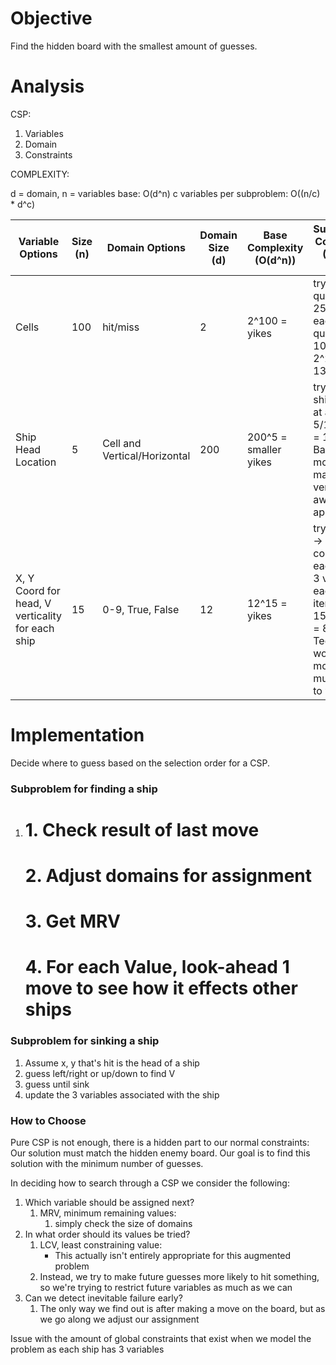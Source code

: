# Objective
Find the hidden board with the smallest amount of guesses. 


# Analysis
CSP:
1. Variables
2. Domain
3. Constraints

COMPLEXITY:

d = domain, n = variables
base: O(d^n)
c variables per subproblem: O((n/c) \* d^c)

| Variable Options  | Size (n)  | Domain Options | Domain Size (d)| Base Complexity (O(d^n)) | Subproblem Complexity (O(n/c * d^c))
|---|---|---|---|---|---
| Cells  | 100  | hit/miss | 2 | 2^100 = yikes | try in quadrants? 25 spaces each quadrant: 100/25 * 2^25 = 134217728 
| Ship Head Location  | 5  | Cell and Vertical/Horizontal | 200 | 200^5 = smaller yikes | try each ship? 1 ship at a time: 5/1 * 200^1 = 1000 Not Bad! but our model makes this a very awkward approach
| X, Y Coord for head, V verticality for each ship  | 15  | 0-9, True, False | 12 | 12^15 = yikes | try finding V -> X -> Y combo for each ship? 3 variable each iteration: 15/3 * 12^3 = 8640 Technically worse, BUT model is much easier to work with

# Implementation
Decide where to guess based on the selection order for a CSP.
### Subproblem for finding a ship
1. # 1. Check result of last move
    # 2. Adjust domains for assignment
    # 3. Get MRV
    # 4. For each Value, look-ahead 1 move to see how it effects other ships

### Subproblem for sinking a ship

1. Assume x, y that's hit is the head of a ship
2. guess left/right or up/down to find V
3. guess until sink
4. update the 3 variables associated with the ship


### How to Choose
Pure CSP is not enough, there is a hidden part to our normal constraints: Our solution must match the hidden enemy board. Our goal is to find this solution with the minimum number of guesses.

In deciding how to search through a CSP we consider the following:

1. Which variable should be assigned next?
	1. MRV, minimum remaining values:
		1. simply check the size of domains
2. In what order should its values be tried?
	1. LCV, least constraining value:
       - This actually isn't entirely appropriate for this augmented problem
    2. Instead, we try to make future guesses more likely to hit something, so we're trying to restrict future variables as much as we can
3. Can we detect inevitable failure early?
    1. The only way we find out is after making a move on the board, but as we go along we adjust our assignment



Issue with the amount of global constraints that exist when we model the problem as each ship has 3 variables




